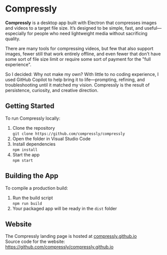 # Compressly

**Compressly** is a desktop app built with Electron that compresses images and videos to a target file size. It’s designed to be simple, fast, and useful—especially for people who need lightweight media without sacrificing quality.

There are many tools for compressing videos, but few that also support images, fewer still that work entirely offline, and even fewer that don't have some sort of file size limit or require some sort of payment for the "full experience".

So I decided: Why not make my own? With little to no coding experience, I used GitHub Copilot to help bring it to life—prompting, refining, and troubleshooting until it matched my vision. Compressly is the result of persistence, curiosity, and creative direction.

## Getting Started

To run Compressly locally:

1. Clone the repository  
   `git clone https://github.com/compressly/compressly`
2. Open the folder in Visual Studio Code
3. Install dependencies  
   `npm install`
4. Start the app  
   `npm start`

## Building the App

To compile a production build:

1. Run the build script  
   `npm run build`
2. Your packaged app will be ready in the `dist` folder

## Website

The Compressly landing page is hosted at [compressly.github.io](https://compressly.github.io)  
Source code for the website: https://github.com/compressly/compressly.github.io
